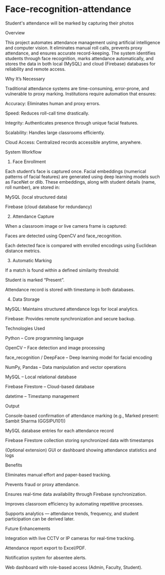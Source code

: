 # Face-recognition-attendance
Student's attendance will be marked by capturing their photos

Overview

This project automates attendance management using artificial intelligence and computer vision. It eliminates manual roll calls, prevents proxy attendance, and ensures accurate record-keeping. The system identifies students through face recognition, marks attendance automatically, and stores the data in both local (MySQL) and cloud (Firebase) databases for reliability and remote access.




Why It’s Necessary

Traditional attendance systems are time-consuming, error-prone, and vulnerable to proxy marking. Institutions require automation that ensures:

Accuracy: Eliminates human and proxy errors.

Speed: Reduces roll-call time drastically.

Integrity: Authenticates presence through unique facial features.

Scalability: Handles large classrooms efficiently.

Cloud Access: Centralized records accessible anytime, anywhere.




System Workflow

1. Face Enrollment

Each student’s face is captured once.
Facial embeddings (numerical patterns of facial features) are generated using deep learning models such as FaceNet or dlib.
These embeddings, along with student details (name, roll number), are stored in:

MySQL (local structured data)

Firebase (cloud database for redundancy)


2. Attendance Capture

When a classroom image or live camera frame is captured:

Faces are detected using OpenCV and face_recognition.

Each detected face is compared with enrolled encodings using Euclidean distance metrics.


3. Automatic Marking

If a match is found within a defined similarity threshold:

Student is marked “Present”.

Attendance record is stored with timestamp in both databases.


4. Data Storage

MySQL: Maintains structured attendance logs for local analytics.

Firebase: Provides remote synchronization and secure backup.




Technologies Used

Python – Core programming language

OpenCV – Face detection and image processing

face_recognition / DeepFace – Deep learning model for facial encoding

NumPy, Pandas – Data manipulation and vector operations

MySQL – Local relational database

Firebase Firestore – Cloud-based database

datetime – Timestamp management




Output

Console-based confirmation of attendance marking (e.g., Marked present: Sambit Sharma (GGSIPU101))

MySQL database entries for each attendance record

Firebase Firestore collection storing synchronized data with timestamps

(Optional extension) GUI or dashboard showing attendance statistics and logs



Benefits

Eliminates manual effort and paper-based tracking.

Prevents fraud or proxy attendance.

Ensures real-time data availability through Firebase synchronization.

Improves classroom efficiency by automating repetitive processes.

Supports analytics — attendance trends, frequency, and student participation can be derived later.



Future Enhancements

Integration with live CCTV or IP cameras for real-time tracking.

Attendance report export to Excel/PDF.

Notification system for absentee alerts.

Web dashboard with role-based access (Admin, Faculty, Student).
